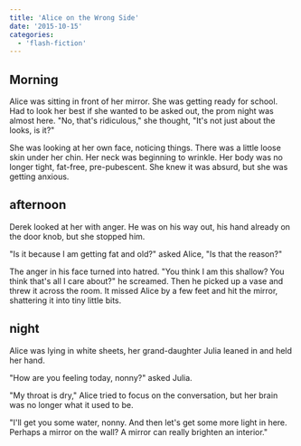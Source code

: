 ```yaml
---
title: 'Alice on the Wrong Side'
date: '2015-10-15'
categories:
  - 'flash-fiction'
---
```


## Morning

Alice was sitting in front of her mirror. She was getting ready for school. Had
to look her best if she wanted to be asked out, the prom night was almost here.
"No, that's ridiculous," she thought, "It's not just about the looks, is it?"

<!-- truncate -->


She was looking at her own face, noticing things. There was a little loose skin
under her chin. Her neck was beginning to wrinkle. Her body was no longer tight,
fat-free, pre-pubescent. She knew it was absurd, but she was getting anxious.

## afternoon

Derek looked at her with anger. He was on his way out, his hand already on the
door knob, but she stopped him.

"Is it because I am getting fat and old?" asked Alice, "Is that the reason?"

The anger in his face turned into hatred. "You think I am this shallow? You
think that's all I care about?" he screamed. Then he picked up a vase and threw
it across the room. It missed Alice by a few feet and hit the mirror, shattering
it into tiny little bits.

## night

Alice was lying in white sheets, her grand-daughter Julia leaned in and held her
hand.

"How are you feeling today, nonny?" asked Julia.

"My throat is dry," Alice tried to focus on the conversation, but her brain was
no longer what it used to be.

"I'll get you some water, nonny. And then let's get some more light in here.
Perhaps a mirror on the wall? A mirror can really brighten an interior."
